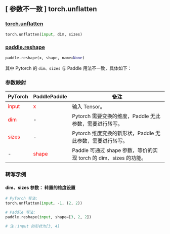 ## [ 参数不⼀致 ] torch.unflatten

### [torch.unflatten](https://pytorch.org/docs/stable/generated/torch.unflatten.html#torch.unflatten)

```python
torch.unflatten(input, dim, sizes)
```

### [paddle.reshape](https://www.paddlepaddle.org.cn/documentation/docs/zh/api/paddle/reshape_cn.html#reshape)

```python
paddle.reshape(x, shape, name=None)
```

其中 Pytorch 的 `dim、sizes` 与 Paddle 用法不一致，具体如下：

### 参数映射
| PyTorch       | PaddlePaddle | 备注                                                   |
| ------------- | ------------ | ------------------------------------------------------ |
| <font color='red'>input</font>         | <font color='red'>x</font>            | 输入 Tensor。                                       |
| <font color='red'>dim</font>          | -            | Pytorch 需要变换的维度，Paddle 无此参数，需要进行转写。                    |
| <font color='red'>sizes</font>          | -            | Pytorch 维度变换的新形状，Paddle 无此参数，需要进行转写。                    |
| -             | <font color='red'>shape</font>         | Paddle 可通过 shape 参数，等价的实现 torch 的 dim、sizes 的功能。|


### 转写示例

#### dim、sizes 参数： 转置的维度设置
``` python
# PyTorch 写法:
torch.unflatten(input, -1, (2, 2))

# Paddle 写法:
paddle.reshape(input, shape=[3, 2, 2])

# 注：input 的形状为[3, 4]
```
